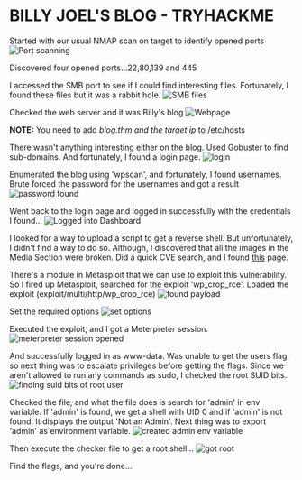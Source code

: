 <h1>BILLY JOEL'S BLOG - TRYHACKME</h1>

Started with our usual NMAP scan on target to identify opened ports
![Port scanning](https://user-images.githubusercontent.com/105601553/214822639-9605abd6-7fe6-491c-82be-672f6cf8322a.png)

Discovered four opened ports...22,80,139 and 445

I accessed the SMB port to see if I could find interesting files.
Fortunately, I found these files but it was a rabbit hole.
![SMB files](https://user-images.githubusercontent.com/105601553/214823135-6e82de6b-c25f-42a3-9f65-448af223cc19.png)

Checked the web server and it was Billy's blog
![Webpage](https://user-images.githubusercontent.com/105601553/214823609-85ca3d24-99e1-4c70-a5c6-fb99706358b3.png)

<b>NOTE:</b> You need to add <i>blog.thm and the target ip</i> to /etc/hosts

There wasn't anything interesting either on the blog.
Used Gobuster to find sub-domains. And fortunately, I found a login page.
![login](https://user-images.githubusercontent.com/105601553/217844408-3d343bc2-1b12-4ade-9dc6-59eca28aaac1.png)

Enumerated the blog using 'wpscan', and fortunately, I found usernames. Brute forced the password for the usernames and got a result
![password found](https://user-images.githubusercontent.com/105601553/218425621-6a0a1074-5372-4d96-b3c5-9932d4e9f45c.png)

Went back to the login page and logged in successfully with the credentials I found...
![Logged into Dashboard](https://user-images.githubusercontent.com/105601553/218425761-ad602388-03e4-4147-9165-0001d763f6cd.png)

I looked for a way to upload a script to get a reverse shell. But unfortunately, I didn't find a way to do so.
Although, I discovered that all the images in the Media Section were broken. Did a quick CVE search, and I found <a href="https://www.cvedetails.com/cve/CVE-2019-8942/">this</a> page. 

There's a module in Metasploit that we can use to exploit this vulnerability.
So I fired up Metasploit, searched for the exploit 'wp_crop_rce'. Loaded the exploit (exploit/multi/http/wp_crop_rce)
![found payload](https://user-images.githubusercontent.com/105601553/218428338-a030f971-a9e5-4098-bd66-b283d44b1261.png)

Set the required options
![set options](https://user-images.githubusercontent.com/105601553/218428560-79e9616b-29c9-4a49-9794-5c78a32f0221.png)

Executed the exploit, and I got a Meterpreter session.
![meterpreter session opened](https://user-images.githubusercontent.com/105601553/218428827-e607c156-45fa-4b84-96a6-af162ea0fd69.png)

And successfully logged in as www-data.
Was unable to get the users flag, so next thing was to escalate privileges before getting the flags.
Since we aren't allowed to run any commands as sudo, I checked the root SUID bits.
![finding suid bits of root user](https://user-images.githubusercontent.com/105601553/218429873-c7b6c52d-f359-43b4-9225-708bb524a97f.png)

Checked the file, and what the file does is search for 'admin' in env variable. If 'admin' is found, we get a shell with UID 0 and if 'admin' is not found. It displays the output 'Not an Admin'. Next thing was to export 'admin' as environment variable.
![created admin env variable](https://user-images.githubusercontent.com/105601553/218430796-3439601b-1a4d-4a2b-850a-1ff1f5b66a58.png)

Then execute the checker file to get a root shell...
![got root](https://user-images.githubusercontent.com/105601553/218431031-872d1298-f2fc-4c02-9264-0c3ddfe4afe7.png)

Find the flags, and you're done...






